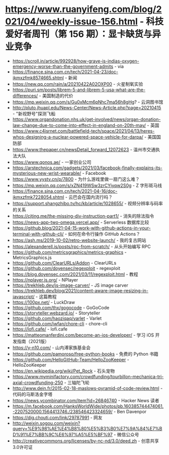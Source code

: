 # https://www.ruanyifeng.com/blog/2021/04/weekly-issue-156.html - 科技爱好者周刊（第 156 期）：显卡缺货与异业竞争

- https://scroll.in/article/992928/how-grave-is-indias-oxygen-emergency-worse-than-the-government-admits - via
- https://finance.sina.com.cn/tech/2021-04-23/doc-ikmxzfmk8574665.shtml - 新闻
- https://new.qq.com/rain/a/20210422A02OXP00 - 火星制氧实验
- https://puri.sm/posts/librem-5-and-librem-5-usa-what-are-the-differences/ - 美国制造的代价
- https://mp.weixin.qq.com/s/Gu0xMcm6pNhc7ma56h8gHg? - 云洞图书馆
- http://pluto.jhuapl.edu/News-Center/News-Article.php?page=20210415 - "新视野号"探测飞船
- https://www.organdonation.nhs.uk/get-involved/news/organ-donation-law-change-due-to-come-into-effect-in-england-on-20th-may/ - 英国
- https://www.c4isrnet.com/battlefield-tech/space/2021/04/13/heres-whos-designing-a-nuclear-powered-space-vehicle-for-darpa/ - 美国国防部
- https://www.thepaper.cn/newsDetail_forward_12072623 - 温州市交通执法大队
- https://www.qonos.ae/ - 一家创业公司
- https://arstechnica.com/gadgets/2021/03/facebook-finally-explains-its-mysterious-new-wrist-wearable/ - Facebook
- https://www.yystv.cn/p/7800 - 为什么游戏里做一扇门这么难？
- https://mp.weixin.qq.com/s/xZN419WSw3zrCYjyqw2S0g - Z 字形斑马线
- https://finance.sina.com.cn/tech/2021-04-16/doc-ikmxzfmk7228054.shtml - 云巴会在国内流行吗？
- https://support.shangzhibo.tv/hc/kb/article/1028655/ - 视频分辨率与码率的关系
- https://cjting.me/the-missing-div-instruction-part1/ - 消失的除法指令
- https://news-app-two-omega.vercel.app/ - Serverless 数据库比较
- https://github.blog/2021-04-15-work-with-github-actions-in-your-terminal-with-github-cli/ - 如何在命令行操作 GitHub Actions？
- https://ash.ms/2019-10-02/retro-website-launch/ - 我的复古网站
- https://alexanderell.is/posts/rpc-from-scratch/ - 从头开始编写 RPC
- https://github.com/metricsgraphics/metrics-graphics - MetricsGraphics.js
- https://github.com/ClearURLs/Addon - ClearURLs
- https://github.com/doyensec/regexploit - regexploit
- https://blog.doyensec.com/2021/03/11/regexploit.html - 教程
- https://nplayer.js.org/ - NPlayer
- https://trekhleb.dev/js-image-carver/ - JS image carver
- https://trekhleb.dev/blog/2021/content-aware-image-resizing-in-javascript/ - 这篇教程
- https://100px.net/ - LuckDraw
- https://github.com/thx/gogocode - GoGoCode
- https://storyteller.webzard.io/ - Storyteller
- https://github.com/haoziqaq/varlet - Varlet
- https://github.com/iwfan/chore-cli - chore-cli
- https://lofi.cafe/ - lofi.cafe
- https://matteomanferdini.com/become-an-ios-developer/ - 学习 iOS 开发指南（2021版）
- https://y-n10.com/ - 山内溥家族基金会
- https://github.com/pamoroso/free-python-books - 免费的 Python 书籍
- https://github.com/HelloGitHub-Team/HelloZooKeeper - HelloZooKeeper
- https://en.wikipedia.org/wiki/Pet_Rock - 石头宠物
- https://www.myminifactory.com/crowdfunding/tourbillon-mechanica-tri-axial-crowdfunding-250 - 三轴陀飞轮
- http://www.dein.fr/2015-02-18-maslows-pyramid-of-code-review.html - 代码的马斯洛金字塔
- https://news.ycombinator.com/item?id=26846740 - Hacker News 读者
- https://m.facebook.com/HanksWorldWide/photos/pb.160385744474061.-2207520000.1564413746./238546423324659/ - Ben Davenpor
- https://dig.chouti.com/link/29787991 - 网友
- http://weixin.sogou.com/weixin?query=%E9%98%AE%E4%B8%80%E5%B3%B0%E7%9A%84%E7%BD%91%E7%BB%9C%E6%97%A5%E5%BF%97 - 微信公众号
- http://creativecommons.org/licenses/by-nc-nd/3.0/deed.zh - 创意共享3.0许可证